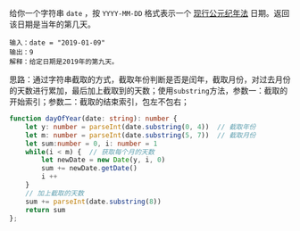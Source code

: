 给你一个字符串 `date` ，按 `YYYY-MM-DD` 格式表示一个 [现行公元纪年法](https://baike.baidu.com/item/公元/17855) 日期。返回该日期是当年的第几天。

```
输入：date = "2019-01-09"
输出：9
解释：给定日期是2019年的第九天。
```

思路：通过字符串截取的方式，截取年份判断是否是闰年，截取月份，对过去月份的天数进行累加，最后加上截取到的天数；使用`substring`方法，参数一：截取的开始索引；参数二：截取的结束索引，包左不包右；

```ts
function dayOfYear(date: string): number {
    let y: number = parseInt(date.substring(0, 4))  // 截取年份
    let m: number = parseInt(date.substring(5, 7))  // 截取月份
    let sum:number = 0, i: number = 1
    while(i < m) {  // 获取每个月的天数
        let newDate = new Date(y, i, 0)
        sum += newDate.getDate()
        i ++
    }
    // 加上截取的天数
    sum += parseInt(date.substring(8))
    return sum
};
```

